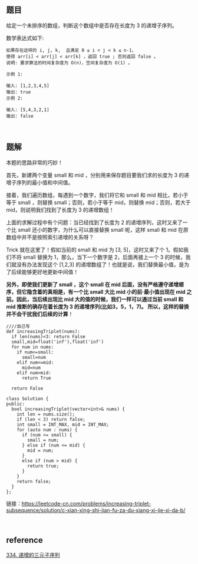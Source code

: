 ## 题目
给定一个未排序的数组，判断这个数组中是否存在长度为 3 的递增子序列。

数学表达式如下:
```
如果存在这样的 i, j, k,  且满足 0 ≤ i < j < k ≤ n-1，
使得 arr[i] < arr[j] < arr[k] ，返回 true ; 否则返回 false 。
说明: 要求算法的时间复杂度为 O(n)，空间复杂度为 O(1) 。

示例 1:

输入: [1,2,3,4,5]
输出: true
示例 2:

输入: [5,4,3,2,1]
输出: false
```

&nbsp;
## 题解
本题的思路非常的巧妙！

首先，新建两个变量 small 和 mid ，分别用来保存题目要我们求的长度为 3 的递增子序列的最小值和中间值。

接着，我们遍历数组，每遇到一个数字，我们将它和 small 和 mid 相比，若小于等于 small ，则替换 small；否则，若小于等于 mid，则替换 mid；否则，若大于 mid，则说明我们找到了长度为 3 的递增数组！

上面的求解过程中有个问题：当已经找到了长度为 2 的递增序列，这时又来了一个比 small 还小的数字，为什么可以直接替换 small 呢，这样 small 和 mid 在原数组中并不是按照索引递增的关系呀？

Trick 就在这里了！假如当前的 small 和 mid 为 [3, 5]，这时又来了个 1。假如我们不将 small 替换为 1，那么，当下一个数字是 2，后面再接上一个 3 的时候，我们就没有办法发现这个 [1,2,3] 的递增数组了！也就是说，我们替换最小值，是为了后续能够更好地更新中间值！

**另外，即使我们更新了 small ，这个 small 在 mid 后面，没有严格遵守递增顺序，但它隐含着的真相是，有一个比 small 大比 mid 小的前·最小值出现在 mid 之前。因此，当后续出现比 mid 大的值的时候，我们一样可以通过当前 small 和 mid 推断的确存在着长度为 3 的递增序列(比如3，5，1，7)。 所以，这样的替换并不会干扰我们后续的计算**！
```
////自己写
def increasingTriplet(nums):
  if len(nums)<3: return False
  small,mid=float('inf'),float('inf')
  for num in nums:
    if num<=small:
      small=num
    elif num<=mid:
      mid=num
    elif num>mid:
      return True
   
  return False
```
```
class Solution {
public:
  bool increasingTriplet(vector<int>& nums) {
    int len = nums.size();
    if (len < 3) return false;
    int small = INT_MAX, mid = INT_MAX;
    for (auto num : nums) {
      if (num <= small) {
        small = num;
      } else if (num <= mid) {
        mid = num;
      } 
      else if (num > mid) {
        return true;
      }
    }
    return false;    
  }
};
```


链接：https://leetcode-cn.com/problems/increasing-triplet-subsequence/solution/c-xian-xing-shi-jian-fu-za-du-xiang-xi-jie-xi-da-b/


&nbsp;
## reference
[334. 递增的三元子序列](https://leetcode-cn.com/problems/increasing-triplet-subsequence/)
